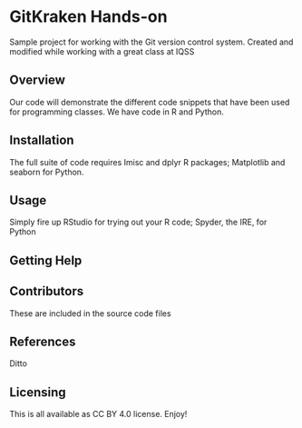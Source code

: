 # GitKraken Hands-on
Sample project for working with the Git version control system.
Created and modified while working with a great class at IQSS

## Overview
Our code will demonstrate the different code snippets that have been used
for programming classes. We have code in R and Python.

## Installation
The full suite of code requires Imisc and dplyr R packages;
Matplotlib and seaborn for Python.

## Usage
Simply fire up RStudio for trying out your R code; Spyder, the IRE, for Python

## Getting Help

## Contributors
These are included in the source code files

## References
Ditto

## Licensing
This is all available as CC BY 4.0 license. Enjoy!
